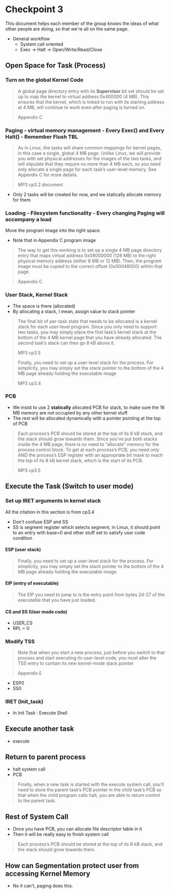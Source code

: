 # Checkpoint 3

This document helps each member of the group knows the ideas of what other people are doing, so that we're all on the same page.

* General workflow
  * System call oriented
  * Exec -> Halt -> Open/Write/Read/Close

## Open Space for Task (Process)

### Turn on the global Kernel Code 

> A global page directory entry with its **Supervisor** bit set should be set up to map the kernel to virtual address 0x400000 (4 MB). This ensures that the kernel, which is linked to run with its starting address at 4 MB, will continue to work even after paging is turned on.
>
> Appendix C

### Paging - virtual memory management - Every Exec() and Every Halt() - Remember Flush TBL

> As in Linux, the tasks will share common mappings for kernel pages, in this case a single, global 4 MB page. Unlike Linux, we will provide you with set physical addresses for the images of the two tasks, and will stipulate that they require no more than 4 MB each, so you need only allocate a single page for each task’s user-level memory. See Appendix C for more details.
>
> MP3 cp3.2 document

* Only 2 tasks will be created for now, and we statically allocate memory for them

### Loading - Filesystem functionality - Every changing Paging will accompany a load

Move the program image into the right space.

* Note that in Appendix C program image 

> The way to get this working is to set up a single 4 MB page directory entry that maps virtual address 0x08000000 (128 MB) to the right physical memory address (either 8 MB or 12 MB). Then, the program image must be copied to the correct offset (0x00048000) within that page.
>
> Appendix C 

### User Stack, Kernel Stack

* The space is there (allocated)
* By allocating a stack, I mean, assign value to stack pointer

> The final bit of per-task state that needs to be allocated is a kernel stack for each user-level program. Since you only need to support two tasks, you may simply place the first task’s kernel stack at the bottom of the 4 MB kernel page that you have already allocated. The second task’s stack can then go 8 kB above it.
>
> MP3 cp3.5
>
>  Finally, you need to set up a user-level stack for the process. For simplicity, you may simply set the stack pointer to the bottom of the 4 MB page already holding the executable image
>
> MP3 cp3.4

### PCB

* We insist to use 2 **statically** allocated PCB for stack, to make sure the 16 MB memory are not occupied by any other kernel stuff.
* The rest will be allocated dynamically with a pointer pointing at the top of PCB

> Each process’s PCB should be stored at the top of its 8 kB stack, and the stack should grow towards them. Since you’ve put both stacks inside the 4 MB page, there is no need to “allocate” memory for the process control block. To get at each process’s PCB, you need only AND the process’s ESP register with an appropriate bit mask to reach the top of its 8 kB kernel stack, which is the start of its PCB.
>
> MP3 cp3.5

## Execute the Task (Switch to user mode)

### Set up IRET arguments in kernel stack

All the citation in this section is from cp3.4

* Don't confuse ESP and SS
* SS is segment register which selects segment, in Linux, it should point to an entry with base=0 and other stuff set to satisfy user code condition

#### ESP (user stack)

> Finally, you need to set up a user-level stack for the process. For simplicity, you may simply set the stack pointer to the bottom of the 4 MB page already holding the executable image. 

#### EIP (entry of executable)

> The EIP you need to jump to is the entry point from bytes 24-27 of the executable that you have just loaded. 

#### CS and SS (User mode code)

* USER_CS
* RPL = 0

### Modify TSS

> Note that when you start a new process, just before you switch to that process and start executing its user-level code, you must alter the TSS entry to contain its new kernel-mode stack pointer
>
> Appendix E

* ESP0
* SS0



### IRET (Init_task)

* In Init Task : Execute Shell



## Execute another task

* execute 



## Return to parent process

* halt system call
* PCB

> Finally, when a new task is started with the execute system call, you’ll need to store the parent task’s PCB pointer in the child task’s PCB so that when the child program calls halt, you are able to return control to the parent task.



## Rest of System Call

* Once you have PCB, you can allocate file descriptor table in it
* Then it will be really easy to finish system call

> Each process’s PCB should be stored at the top of its 8 kB stack, and the stack should grow towards them.

## How can Segmentation protect user from accessing Kernel Memory

* No it can't, paging does this.

